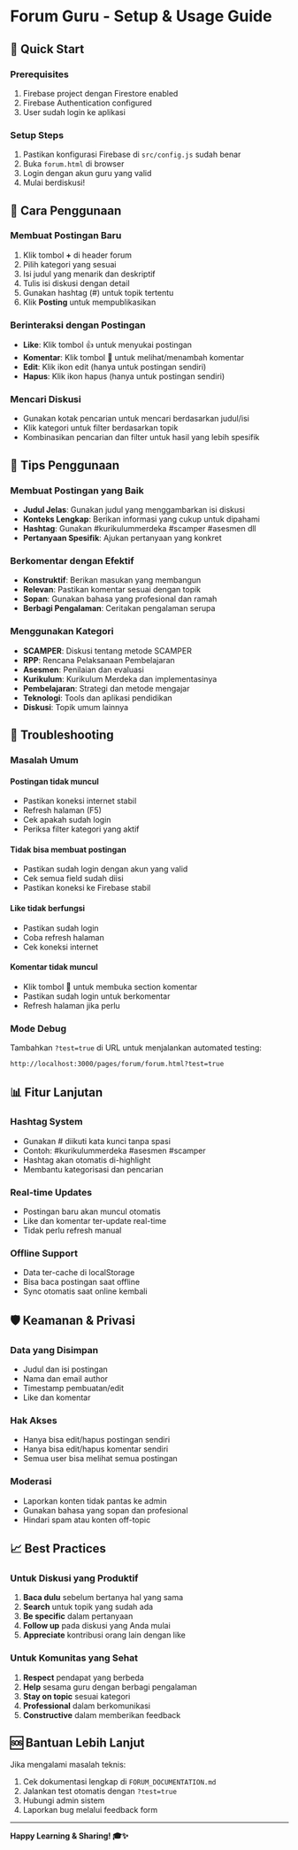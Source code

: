 # Forum Guru - Setup & Usage Guide

## 🚀 Quick Start

### Prerequisites
1. Firebase project dengan Firestore enabled
2. Firebase Authentication configured
3. User sudah login ke aplikasi

### Setup Steps
1. Pastikan konfigurasi Firebase di `src/config.js` sudah benar
2. Buka `forum.html` di browser
3. Login dengan akun guru yang valid
4. Mulai berdiskusi!

## 📱 Cara Penggunaan

### Membuat Postingan Baru
1. Klik tombol **+** di header forum
2. Pilih kategori yang sesuai
3. Isi judul yang menarik dan deskriptif
4. Tulis isi diskusi dengan detail
5. Gunakan hashtag (#) untuk topik tertentu
6. Klik **Posting** untuk mempublikasikan

### Berinteraksi dengan Postingan
- **Like**: Klik tombol 👍 untuk menyukai postingan
- **Komentar**: Klik tombol 💬 untuk melihat/menambah komentar
- **Edit**: Klik ikon edit (hanya untuk postingan sendiri)
- **Hapus**: Klik ikon hapus (hanya untuk postingan sendiri)

### Mencari Diskusi
- Gunakan kotak pencarian untuk mencari berdasarkan judul/isi
- Klik kategori untuk filter berdasarkan topik
- Kombinasikan pencarian dan filter untuk hasil yang lebih spesifik

## 🎯 Tips Penggunaan

### Membuat Postingan yang Baik
- **Judul Jelas**: Gunakan judul yang menggambarkan isi diskusi
- **Konteks Lengkap**: Berikan informasi yang cukup untuk dipahami
- **Hashtag**: Gunakan #kurikulummerdeka #scamper #asesmen dll
- **Pertanyaan Spesifik**: Ajukan pertanyaan yang konkret

### Berkomentar dengan Efektif
- **Konstruktif**: Berikan masukan yang membangun
- **Relevan**: Pastikan komentar sesuai dengan topik
- **Sopan**: Gunakan bahasa yang profesional dan ramah
- **Berbagi Pengalaman**: Ceritakan pengalaman serupa

### Menggunakan Kategori
- **SCAMPER**: Diskusi tentang metode SCAMPER
- **RPP**: Rencana Pelaksanaan Pembelajaran
- **Asesmen**: Penilaian dan evaluasi
- **Kurikulum**: Kurikulum Merdeka dan implementasinya
- **Pembelajaran**: Strategi dan metode mengajar
- **Teknologi**: Tools dan aplikasi pendidikan
- **Diskusi**: Topik umum lainnya

## 🔧 Troubleshooting

### Masalah Umum

#### Postingan tidak muncul
- Pastikan koneksi internet stabil
- Refresh halaman (F5)
- Cek apakah sudah login
- Periksa filter kategori yang aktif

#### Tidak bisa membuat postingan
- Pastikan sudah login dengan akun yang valid
- Cek semua field sudah diisi
- Pastikan koneksi ke Firebase stabil

#### Like tidak berfungsi
- Pastikan sudah login
- Coba refresh halaman
- Cek koneksi internet

#### Komentar tidak muncul
- Klik tombol 💬 untuk membuka section komentar
- Pastikan sudah login untuk berkomentar
- Refresh halaman jika perlu

### Mode Debug
Tambahkan `?test=true` di URL untuk menjalankan automated testing:
```
http://localhost:3000/pages/forum/forum.html?test=true
```

## 📊 Fitur Lanjutan

### Hashtag System
- Gunakan # diikuti kata kunci tanpa spasi
- Contoh: #kurikulummerdeka #asesmen #scamper
- Hashtag akan otomatis di-highlight
- Membantu kategorisasi dan pencarian

### Real-time Updates
- Postingan baru akan muncul otomatis
- Like dan komentar ter-update real-time
- Tidak perlu refresh manual

### Offline Support
- Data ter-cache di localStorage
- Bisa baca postingan saat offline
- Sync otomatis saat online kembali

## 🛡️ Keamanan & Privasi

### Data yang Disimpan
- Judul dan isi postingan
- Nama dan email author
- Timestamp pembuatan/edit
- Like dan komentar

### Hak Akses
- Hanya bisa edit/hapus postingan sendiri
- Hanya bisa edit/hapus komentar sendiri
- Semua user bisa melihat semua postingan

### Moderasi
- Laporkan konten tidak pantas ke admin
- Gunakan bahasa yang sopan dan profesional
- Hindari spam atau konten off-topic

## 📈 Best Practices

### Untuk Diskusi yang Produktif
1. **Baca dulu** sebelum bertanya hal yang sama
2. **Search** untuk topik yang sudah ada
3. **Be specific** dalam pertanyaan
4. **Follow up** pada diskusi yang Anda mulai
5. **Appreciate** kontribusi orang lain dengan like

### Untuk Komunitas yang Sehat
1. **Respect** pendapat yang berbeda
2. **Help** sesama guru dengan berbagi pengalaman
3. **Stay on topic** sesuai kategori
4. **Professional** dalam berkomunikasi
5. **Constructive** dalam memberikan feedback

## 🆘 Bantuan Lebih Lanjut

Jika mengalami masalah teknis:
1. Cek dokumentasi lengkap di `FORUM_DOCUMENTATION.md`
2. Jalankan test otomatis dengan `?test=true`
3. Hubungi admin sistem
4. Laporkan bug melalui feedback form

---

**Happy Learning & Sharing! 🎓✨**
